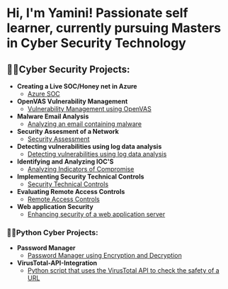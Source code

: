 <h1>Hi, I'm Yamini! Passionate self learner, currently pursuing Masters in Cyber Security Technology</h1>

<h2>👨‍💻Cyber Security Projects:</h2>

- <b>Creating a Live SOC/Honey net in Azure</b>
  - [Azure SOC](https://github.com/yveeranki5566/Azure-SOC)</b></i>
- <b>OpenVAS Vulnerability Management</b>
  - [Vulnerability Management using OpenVAS](https://github.com/yveeranki5566/OpenVAS)</b></i>
- <b>Malware Email Analysis</b>
  - [Analyzing an email containing malware](https://github.com/yveeranki5566/Malware-Email-Analysis-Phishing-)</b></i>
- <b>Security Assesment of a Network</b>
  - [Security Assessment](https://github.com/yveeranki5566/Security-Assessment)</b></i>
- <b>Detecting vulnerabilities using log data analysis</b>
  - [Detecting vulnerabilities using log data analysis](https://github.com/yveeranki5566/Data-Analysis)</b></i>
- <b>Identifying and Analyzing IOC'S</b>
  - [Analyzing Indicators of Compromise](https://github.com/yveeranki5566/Indicators-of-Compromise)</b></i>
- <b>Implementing Security Technical Controls</b>
  - [Security Technical Controls](https://github.com/yveeranki5566/Technical-Security-Controls)</b></i>
- <b>Evaluating Remote Access Controls</b>
  - [Remote Access Controls](https://github.com/yveeranki5566/Remote-access-controls)</b></i>
- <b>Web application Security</b>
  - [Enhancing security of a web application server](https://github.com/yveeranki5566/WebApplicationSecurity)</b></i>

<h3>👨‍💻Python Cyber Projects:</h3>

- <b>Password Manager</b>
  - [Password Manager using Encryption and Decryption](https://github.com/yveeranki5566/Password-manager)</b></i>
- <b>VirusTotal-API-Integration</b>
  - [Python script that uses the VirusTotal API to check the safety of a URL](https://github.com/yveeranki5566/VirusTotal-API-Integration)</b></i>

